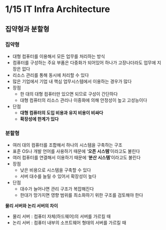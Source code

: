 # 1/15 IT Infra Architecture

## 집약형과 분할형

### **집약형**

- 대형 컴퓨터를 이용해서 모든 업무를 처리하는 방식
- 컴퓨터를 구성하는 주요 부품은 다중화가 되어있어 하나가 고장나더라도 업무에 지장은 없다
- 리소스 관리를 통해 동시에 처리할 수 있다
- 많은 기업에서 기업 내 핵심 업무시스템에서 이용하는 경우가 많다
- 장점
    - 한 대의 대형 컴퓨터만 있으면 되므로 구성이 간단하다
    - 대형 컴퓨터의 리소스 관리나 이중화에 의해 안정성이 높고 고성능이다
- 단점
    - **대형 컴퓨터의 도입 비용과 유지 비용이 비싸다**
    - **확장성에 한계가 있다**

### 분할형

- 여러 대의 컴퓨터를 조합해서 하나의 시스템을 구축하는 구조
- 표준 OS나 개발 언어를 사용하기 때문에 ‘**오픈 시스템**’이라고도 불린다
- 여러 컴퓨터를 연결해서 이용하기 때문에 ‘**분산 시스템**’이라고도 불린다
- 장점
    - 낮은 비용으로 시스템을 구축할 수 있다
    - 서버 대수를 늘릴 수 있어서 확장성이 높다
- 단점
    - 대수가 늘어나면 관리 구조가 복잡해진다
    - 한대가 망가지면 영향 범위를 최소화하기 위한 구조를 검토해야 한다

**물리 서버와 논리 서버의 차이**

- 물리 서버 : 컴퓨터 자체(하드웨어)의 서버를 가르킬 때
- 논리 서버 : 컴퓨터 내부의 소프트웨어 형태의 서버를 가르킬 때